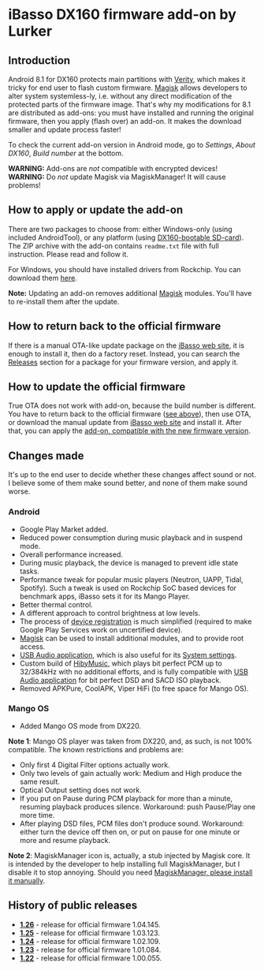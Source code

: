 # iBasso DX160 firmware add-on by Lurker

## Introduction
Android 8.1 for DX160 protects main partitions with [Verity](https://source.android.com/security/verifiedboot), which makes it tricky for end user to flash custom firmware. [Magisk](https://magiskmanager.com/) allows developers to alter system systemless-ly, i.e. without any direct modification of the protected parts of the firmware image. That's why my modifications for 8.1 are distributed as add-ons: you must have installed and running the original firmware, then you apply (flash over) an add-on. It makes the download smaller and update process faster!

To check the current add-on version in Android mode, go to _Settings_, _About DX160_, _Build number_ at the bottom.

**WARNING:** Add-ons are *not* compatible with encrypted devices!<br />
**WARNING:** Do *not* update Magisk via MagiskManager! It will cause problems!

## How to apply or update the add-on
There are two packages to choose from: either Windows-only (using included AndroidTool), or any platform (using [DX160-bootable SD-card](https://github.com/Lurker00/DX160-Firmware-Add-on/tree/master/FirmwareUpdater)). The ZIP archive with the add-on contains `readme.txt` file with full instruction. Please read and follow it.

For Windows, you should have installed drivers from Rockchip. You can download them [here](https://github.com/Lurker00/DX220-Firmware-Add-on/tree/master/files).

**Note:** Updating an add-on removes additional [Magisk](https://magiskmanager.com/) modules. You'll have to re-install them after the update.

## How to return back to the official firmware
If there is a manual OTA-like update package on the [iBasso web site](http://ibasso.com/down.php), it is enough to install it, then do a factory reset. Instead, you can search the [Releases](https://github.com/Lurker00/DX160-Firmware-Add-on/releases) section for a package for your firmware version, and apply it.

## How to update the official firmware
True OTA does not work with add-on, because the build number is different. You have to return back to the official firmware ([see above](#how-to-return-back-to-the-official-firmware)), then use OTA, or download the manual update from [iBasso web site](http://ibasso.com/down.php) and install it. After that, you can apply the [add-on, compatible with the new firmware version](#history-of-public-releases).

## Changes made
It's up to the end user to decide whether these changes affect sound or not. I believe some of them make sound better, and none of them make sound worse.

### Android
* Google Play Market added.
* Reduced power consumption during music playback and in suspend mode.
* Overall performance increased.
* During music playback, the device is managed to prevent idle state tasks.
* Performance tweak for popular music players (Neutron, UAPP, Tidal, Spotify). Such a tweak is used on Rockchip SoC based devices for benchmark apps, iBasso sets it for its Mango Player.
* Better thermal control.
* A different approach to control brightness at low levels.
* The process of [device registration](https://www.google.com/android/uncertified/) is much simplified (required to make Google Play Services work on uncertified device).
* [Magisk](https://magiskmanager.com/) can be used to install additional modules, and to provide root access.
* [USB Audio application](https://github.com/Lurker00/DX200-USB-Audio-Release/blob/master/README.md), which is also useful for its [System settings](https://github.com/Lurker00/DX200-USB-Audio-Release/blob/master/README.md#system-settings).
* Custom build of [HibyMusic](https://play.google.com/store/apps/details?id=com.hiby.music), which plays bit perfect PCM up to 32/384kHz with no additional efforts, and is fully compatible with [USB Audio application](https://github.com/Lurker00/DX200-USB-Audio-Release/blob/master/README.md) for bit perfect DSD and SACD ISO playback.
* Removed APKPure, CoolAPK, Viper HiFi (to free space for Mango OS).
### Mango OS
* Added Mango OS mode from DX220.

**Note 1**: Mango OS player was taken from DX220, and, as such, is not 100% compatible. The known restrictions and problems are:
* Only first 4 Digital Filter options actually work.
* Only two levels of gain actually work: Medium and High produce the same result.
* Optical Output setting does not work.
* If you put on Pause during PCM playback for more than a minute, resuming playback produces silence. Workaround: push Pause/Play one more time.
* After playing DSD files, PCM files don't produce sound. Workaround: either turn the device off then on, or put on pause for one minute or more and resume playback.

**Note 2**: MagiskManager icon is, actually, a stub injected by Magisk core. It is intended by the developer to help installing full MagiskManager, but I disable it to stop annoying. Should you need [MagiskManager, please install it manually](https://github.com/topjohnwu/Magisk/releases).

## History of public releases
* [**1.26**](https://github.com/Lurker00/DX160-Firmware-Add-on/releases/tag/v1.26) - release for official firmware 1.04.145.
* [**1.25**](https://github.com/Lurker00/DX160-Firmware-Add-on/releases/tag/v1.25) - release for official firmware 1.03.123.
* [**1.24**](https://github.com/Lurker00/DX160-Firmware-Add-on/releases/tag/v1.24) - release for official firmware 1.02.109.
* [**1.23**](https://github.com/Lurker00/DX160-Firmware-Add-on/releases/tag/v1.23) - release for official firmware 1.01.084.
* [**1.22**](https://github.com/Lurker00/DX160-Firmware-Add-on/releases/tag/v1.22) - release for official firmware 1.00.055.

